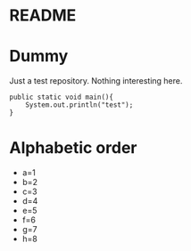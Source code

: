 README
=====

# Dummy
Just a test repository.
Nothing interesting here.

```
public static void main(){
    System.out.println("test");
}
```

# Alphabetic order
- a=1
- b=2
- c=3
- d=4
- e=5
- f=6
- g=7
- h=8